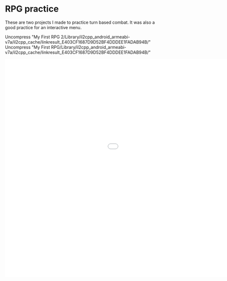 # RPG practice

These are two projects I made to practice turn based combat. It was also a good practice for an interactive menu.



Uncompress "My First RPG 2/Library/il2cpp_android_armeabi-v7a/il2cpp_cache/linkresult_E403CF1687D9D52BF4DDDEE1FADAB94B/"
Uncompress "My First RPG/Library/il2cpp_android_armeabi-v7a/il2cpp_cache/linkresult_E403CF1687D9D52BF4DDDEE1FADAB94B/"

<iframe src='//gifs.com/embed/myfirstrpg1-k2RXBr' frameborder='0' scrolling='no' width='1278px' height='720px' style='-webkit-backface-visibility: hidden;-webkit-transform: scale(1);' ></iframe>
